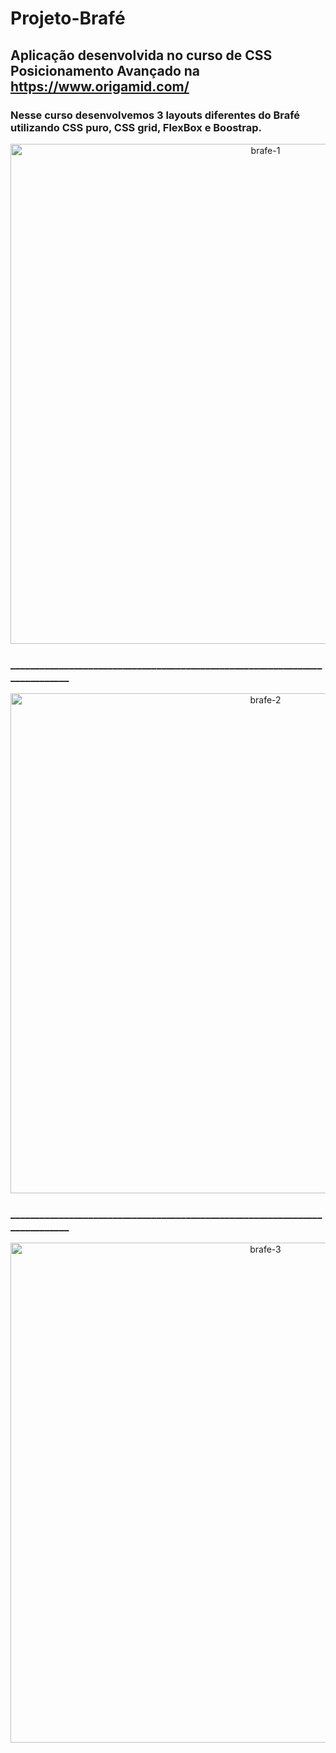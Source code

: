 # Projeto-Brafé



## Aplicação desenvolvida no curso de CSS Posicionamento Avançado na <https://www.origamid.com/>

### Nesse curso desenvolvemos 3 layouts diferentes do Brafé utilizando CSS puro, CSS grid, FlexBox e Boostrap.


<p align="center">
   <img src="https://i.ibb.co/1b4Phck/brafe-1.jpg" alt="brafe-1" border="0" width="800">
</p>

### ____________________________________________________________________________

<p align="center">
   <img src="https://i.ibb.co/RHcKJPv/brafe-2.jpg" alt="brafe-2" border="0" width="800">
</p>

### ____________________________________________________________________________

<p align="center">
   <img src="https://i.ibb.co/S3R6kHF/brafe-3.jpg" alt="brafe-3" border="0" width="800">
</p>

